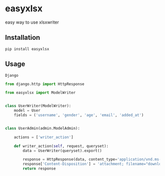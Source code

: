 # easyxlsx
easy way to use xlsxwriter


## Installation

```shell
pip install easyxlsx
```

## Usage

`Django`
```python
from django.http import HttpResponse

from easyxlsx import ModelWriter


class UserWriter(ModelWriter):
    model = User
    fields = ('username', 'gender', 'age', 'email', 'added_at')


class UserAdmin(admin.ModelAdmin):

    actions = ['writer_action']

    def writer_action(self, request, queryset):
        data = UserWriter(queryset).export()

        response = HttpResponse(data, content_type='application/vnd.ms-excel;charset=utf-8')
        response['Content-Disposition'] = 'attachment; filename="download.xls"'
        return response
```
